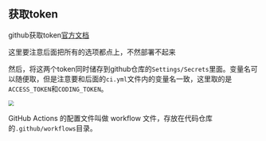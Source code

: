 ## 获取token

github获取token[官方文档](https://help.github.com/en/articles/creating-a-personal-access-token-for-the-command-line)

这里要注意后面把所有的选项都点上，不然部署不起来

然后，将这两个token同时储存到github仓库的`Settings/Secrets`里面。变量名可以随便取，但是注意要和后面的`ci.yml`文件内的变量名一致，这里取的是`ACCESS_TOKEN`和`CODING_TOKEN`。

<img src="https://cdn.jsdelivr.net/gh/xugaoyi/image_store/blog/20200103124812.jpg" style="zoom: 67%;" />

GitHub Actions 的配置文件叫做 workflow 文件，存放在代码仓库的`.github/workflows`目录。

